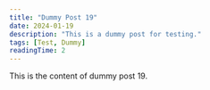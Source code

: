 ```yaml
---
title: "Dummy Post 19"
date: 2024-01-19
description: "This is a dummy post for testing."
tags: [Test, Dummy]
readingTime: 2
---
```


This is the content of dummy post 19. 